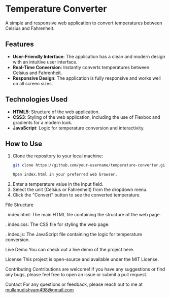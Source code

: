# Temperature Converter

A simple and responsive web application to convert temperatures between Celsius and Fahrenheit.

## Features

- **User-Friendly Interface**: The application has a clean and modern design with an intuitive user interface.
- **Real-Time Conversion**: Instantly converts temperatures between Celsius and Fahrenheit.
- **Responsive Design**: The application is fully responsive and works well on all screen sizes.

## Technologies Used

- **HTML5**: Structure of the web application.
- **CSS3**: Styling of the web application, including the use of Flexbox and gradients for a modern look.
- **JavaScript**: Logic for temperature conversion and interactivity.

## How to Use

1. Clone the repository to your local machine:
   ```bash
   git clone https://github.com/your-username/temperature-converter.git

   Open index.html in your preferred web browser.
2. Enter a temperature value in the input field.
3. Select the unit (Celsius or Fahrenheit) from the dropdown menu.
4. Click the "Convert" button to see the converted temperature.

File Structure

. index.html: The main HTML file containing the structure of the web page.

. index.css: The CSS file for styling the web page.

. index.js: The JavaScript file containing the logic for temperature conversion.

Live Demo
You can check out a live demo of the project here.

License
This project is open-source and available under the MIT License.

Contributing
Contributions are welcome! If you have any suggestions or find any bugs, please feel free to open an issue or submit a pull request.

Contact
For any questions or feedback, please reach out to me at mullapudishyam498@gmail.com
